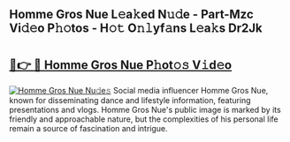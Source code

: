 ## Homme Gros Nue L𝚎a𝚔ed N𝚞𝚍e - Part-Mzc Vi𝚍𝚎o P𝚑𝚘tos - H𝚘𝚝 O𝚗𝚕yf𝚊ns L𝚎a𝚔s Dr2Jk

# <h2><a href="http://kff5d5g.oniu.top/?m=Homme+Gros+Nue">🔗👉 🔴 Homme Gros Nue P𝚑ot𝚘𝚜 V𝚒d𝚎o</a></h2>

[![Homme Gros Nue Nu𝚍e𝚜](https://i.imgur.com/0qMVB7G.gif)](http://kff5d5g.oniu.top/?m=Homme+Gros+Nue)
Social media influencer Homme Gros Nue, known for disseminating dance and lifestyle information, featuring presentations and vlogs. Homme Gros Nue's public image is marked by its friendly and approachable nature, but the complexities of his personal life remain a source of fascination and intrigue.  
